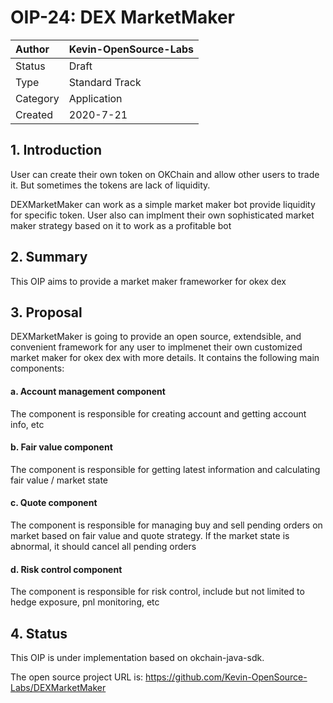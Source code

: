 # OIP-24: DEX MarketMaker

| Author   | Kevin-OpenSource-Labs |
| :------- | ------------------------ |
| Status   | Draft                    |
| Type     | Standard Track           |
| Category | Application              |
| Created  | 2020-7-21                |

## 1. Introduction

User can create their own token on OKChain and allow other users to trade it. But sometimes the tokens are lack of liquidity.

DEXMarketMaker can work as a simple market maker bot provide liquidity for specific token. User also can implment their own sophisticated market maker strategy based on it to work as a profitable bot

## 2. Summary

This OIP aims to provide a market maker frameworker for okex dex

## 3. Proposal

DEXMarketMaker is going to provide an open source, extendsible, and convenient framework for any user to implmenet their own customized market maker for okex dex with more details. It contains the following main components:

#### a. Account management component

The component is responsible for creating account and getting account info, etc

#### b. Fair value component

The component is responsible for getting latest information and calculating fair value / market state

#### c. Quote component

The component is responsible for managing buy and sell pending orders on market based on fair value and quote strategy. If the market state is abnormal, it should cancel all pending orders

#### d. Risk control component

The component is responsible for risk control, include but not limited to hedge exposure, pnl monitoring, etc

## 4. Status

This OIP is under implementation based on okchain-java-sdk.

The open source project URL is: https://github.com/Kevin-OpenSource-Labs/DEXMarketMaker
